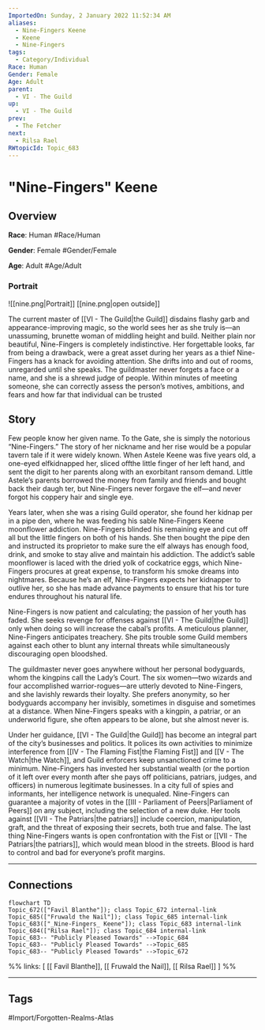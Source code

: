 ```yaml
---
ImportedOn: Sunday, 2 January 2022 11:52:34 AM
aliases:
  - Nine-Fingers Keene
  - Keene
  - Nine-Fingers
tags:
  - Category/Individual
Race: Human
Gender: Female
Age: Adult
parent:
  - VI - The Guild
up:
  - VI - The Guild
prev:
  - The Fetcher
next:
  - Rilsa Rael
RWtopicId: Topic_683
---
```

# "Nine-Fingers" Keene
## Overview
**Race**: Human
#Race/Human

**Gender**: Female
#Gender/Female

**Age**: Adult
#Age/Adult

### Portrait
![[nine.png|Portrait]]
[[nine.png|open outside]]

The current master of [[VI - The Guild|the Guild]] disdains flashy garb and appearance-improving magic, so the world sees her as she truly is—an unassuming, brunette woman of middling height and build. Neither plain nor beautiful, Nine-Fingers is completely indistinctive. Her forgettable looks, far from being a drawback, were a great asset during her years as a thief Nine-Fingers has a knack for avoiding attention. She drifts into and out of rooms, unregarded until she speaks. The guildmaster never forgets a face or a name, and she is a shrewd judge of people. Within minutes of meeting someone, she can correctly assess the person’s motives, ambitions, and fears and how far that individual can be trusted

## Story
Few people know her given name. To the Gate, she is simply the notorious “Nine-Fingers.” The story of her nickname and her rise would be a popular tavern tale if it were widely known. When Astele Keene was five years old, a one-eyed elfkidnapped her, sliced offthe little finger of her left hand, and sent the digit to her parents along with an exorbitant ransom demand. Little Astele’s parents borrowed the money from family and friends and bought back their daugh ter, but Nine-Fingers never forgave the elf—and never forgot his coppery hair and single eye.

Years later, when she was a rising Guild operator, she found her kidnap per in a pipe den, where he was feeding his sable Nine-Fingers Keene moonflower addiction. Nine-Fingers blinded his remaining eye and cut off all but the little fingers on both of his hands. She then bought the pipe den and instructed its proprietor to make sure the elf always has enough food, drink, and smoke to stay alive and maintain his addiction. The addict’s sable moonflower is laced with the dried yolk of cockatrice eggs, which Nine-Fingers procures at great expense, to transform his smoke dreams into nightmares. Because he’s an elf, Nine-Fingers expects her kidnapper to outlive her, so she has made advance payments to ensure that his tor ture endures throughout his natural life.

Nine-Fingers is now patient and calculating; the passion of her youth has faded. She seeks revenge for offenses against [[VI - The Guild|the Guild]] only when doing so will increase the cabal’s profits. A meticulous planner, Nine-Fingers anticipates treachery. She pits trouble some Guild members against each other to blunt any internal threats while simultaneously discouraging open bloodshed.

The guildmaster never goes anywhere without her personal bodyguards, whom the kingpins call the Lady’s Court. The six women—two wizards and four accomplished warrior-rogues—are utterly devoted to Nine-Fingers, and she lavishly rewards their loyalty. She prefers anonymity, so her bodyguards accompany her invisibly, sometimes in disguise and sometimes at a distance. When Nine-Fingers speaks with a kingpin, a patriar, or an underworld figure, she often appears to be alone, but she almost never is.

Under her guidance, [[VI - The Guild|the Guild]] has become an integral part of the city’s businesses and politics. It polices its own activities to minimize interference from [[IV - The Flaming Fist|the Flaming Fist]] and [[V - The Watch|the Watch]], and Guild enforcers keep unsanctioned crime to a minimum. Nine-Fingers has invested her substantial wealth (or the portion of it left over every month after she pays off politicians, patriars, judges, and officers) in numerous legitimate businesses. In a city full of spies and informants, her intelligence network is unequaled. Nine-Fingers can guarantee a majority of votes in the [[III - Parliament of Peers|Parliament of Peers]] on any subject, including the selection of a new duke. Her tools against [[VII - The Patriars|the patriars]] include coercion, manipulation, graft, and the threat of exposing their secrets, both true and false. The last thing Nine-Fingers wants is open confrontation with the Fist or [[VII - The Patriars|the patriars]], which would mean blood in the streets. Blood is hard to control and bad for everyone’s profit margins.

---
## Connections
```mermaid
flowchart TD
Topic_672(["Favil Blanthe"]); class Topic_672 internal-link
Topic_685(["Fruwald the Nail"]); class Topic_685 internal-link
Topic_683(["_Nine-Fingers_ Keene"]); class Topic_683 internal-link
Topic_684(["Rilsa Rael"]); class Topic_684 internal-link
Topic_683-- "Publicly Pleased Towards" -->Topic_684
Topic_683-- "Publicly Pleased Towards" -->Topic_685
Topic_683-- "Publicly Pleased Towards" -->Topic_672
```
%%
links: [ [[ Favil Blanthe]], [[ Fruwald the Nail]], [[ Rilsa Rael]] ]
%%


---
## Tags
#Import/Forgotten-Realms-Atlas

